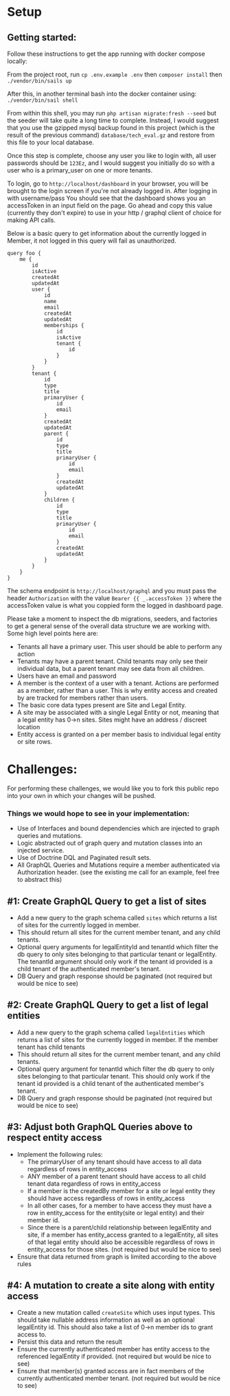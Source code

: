 # Setup
## Getting started:

Follow these instructions to get the app running with docker compose locally:

From the project root, run 
`cp .env.example .env` then `composer install` then `./vendor/bin/sails up`

After this, in another terminal bash into the docker container using: `./vendor/bin/sail shell`

From within this shell, you may run `php artisan migrate:fresh --seed` but the seeder will take quite a long time to complete. Instead, I would suggest that you use the gzipped mysql backup found in this project (which is the result of the previous command) `database/tech_eval.gz` and restore from this file to your local database. 

Once this step is complete, choose any user you like to login with, all user passwords should be `123Ez`, and I would suggest you initially do so with a user who is a primary_user on one or more tenants.

To login, go to `http://localhost/dashboard` in your browser, you will be brought to the login screen if you're not already logged in. After logging in with username/pass You should see that the dashboard shows you an accessToken in an input field on the page. Go ahead and copy this value (currently they don't expire) to use in your http / graphql client of choice for making API calls.

Below is a basic query to get information about the currently logged in Member, it not logged in this query will fail as unauthorized.
```
query foo {
	me {
		id
		isActive
		createdAt
		updatedAt
		user {
			id
			name
			email
			createdAt
			updatedAt
			memberships {
				id
				isActive
				tenant {
					id
				}
			}
		}
		tenant {
			id
			type
			title
			primaryUser {
				id
				email
			}
			createdAt
			updatedAt
			parent {
				id
				type
				title
				primaryUser {
					id
					email
				}
				createdAt
				updatedAt
			}
			children {
				id
				type
				title
				primaryUser {
					id
					email
				}
				createdAt
				updatedAt
			}
		}
	}
}
```
The schema endpoint is `http://localhost/graphql` and you must pass the header `Authorization` with the value `Bearer {{ _.accessToken }}` where the accessToken value is what you coppied form the logged in dashboard page.

Please take a moment to inspect the db migrations, seeders, and factories to get a general sense of the overall data structure we are working with. Some high level points here are:
* Tenants all have a primary user. This user should be able to perform any action
* Tenants may have a parent tenant. Child tenants may only see their individual data, but a parent tenant may see data from all children.
* Users have an email and password
* A member is the context of a user with a tenant. Actions are performed as a member, rather than a user. This is why entity access and created by are tracked for members rather than users.
* The basic core data types present are Site and Legal Entity.
* A site may be associated with a single Legal Entity or not, meaning that a legal entity has 0->n sites. Sites might have an address / discreet location
* Entity access is granted on a per member basis to individual legal entity or site rows.


# Challenges:

For performing these challenges, we would like you to fork this public repo into your own in which your changes will be pushed.

### Things we would hope to see in your implementation:
* Use of Interfaces and bound dependencies which are injected to graph queries and mutations.
* Logic abstracted out of graph query and mutation classes into an injected service.
* Use of Doctrine DQL and Paginated result sets.
* All GraphQL Queries and Mutations require a member authenticated via Authorization header. (see the existing me call for an example, feel free to abstract this)

## #1: Create GraphQL Query to get a list of sites
* Add a new query to the graph schema called `sites` which returns a list of sites for the currently logged in member.
* This should return all sites for the current member tenant, and any child tenants.
* Optional query arguments for legalEntityId and tenantId which filter the db query to only sites belonging to that particular tenant or legalEntity. The tenantId argument should only work if the tenant id provided is a child tenant of the authenticated member's tenant.
* DB Query and graph response should be paginated (not required but would be nice to see)

## #2: Create GraphQL Query to get a list of legal entities
* Add a new query to the graph schema called `legalEntities` which returns a list of sites for the currently logged in member. If the member tenant has child tenants
* This should return all sites for the current member tenant, and any child tenants.
* Optional query argument for tenantId which filter the db query to only sites belonging to that particular tenant. This should only work if the tenant id provided is a child tenant of the authenticated member's tenant.
* DB Query and graph response should be paginated (not required but would be nice to see)

## #3: Adjust both GraphQL Queries above to respect entity access
* Implement the following rules:
    * The primaryUser of any tenant should have access to all data regardless of rows in entity_access
    * ANY member of a parent tenant should have access to all child tenant data regardless of rows in entity_access
    * If a member is the createdBy member for a site or legal entity they should have access regardless of rows in entity_access
    * In all other cases, for a member to have access they must have a row in entity_access for the entity(site or legal entity) and their member id.
    * Since there is a parent/child relationship between legalEntity and site, if a member has entity_access granted to a legalEntity, all sites of that legal entity should also be accessible regardless of rows in entity_access for those sites. (not required but would be nice to see)
* Ensure that data returned from graph is limited according to the above rules 

## #4: A mutation to create a site along with entity access
* Create a new mutation called `createSite` which uses input types. This should take nullable address information as well as an optional legalEntity id. This should also take a list of 0->n member ids to grant access to.
* Persist this data and return the result
* Ensure the currently authenticated member has entity access to the referenced legalEntity if provided. (not required but would be nice to see)
* Ensure that member(s) granted access are in fact members of the currently authenticated member tenant. (not required but would be nice to see)





